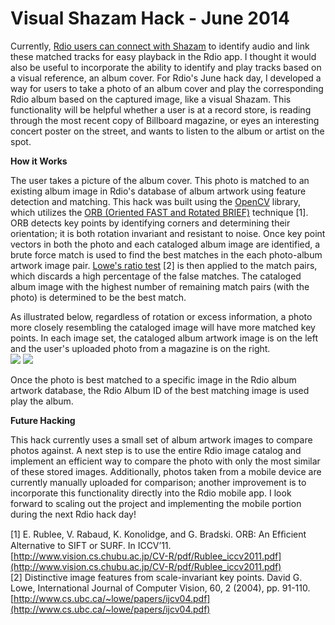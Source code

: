 Visual Shazam Hack - June 2014
===============================

Currently, [Rdio users can connect with Shazam](http://blog.rdio.com/us/2014/03/rdio-shazam-now-with-more-power.html) to identify audio and link these matched tracks for easy playback in the Rdio app. I thought it would also be useful to incorporate the ability to identify and play tracks based on a visual reference, an album cover. For Rdio's June hack day, I developed a way for users to take a photo of an album cover and play the corresponding Rdio album based on the captured image, like a visual Shazam. This functionality will be helpful whether a user is at a record store, is reading through the most recent copy of Billboard magazine, or eyes an interesting concert poster on the street, and wants to listen to the album or artist on the spot.  

**How it Works**  

The user takes a picture of the album cover. This photo is matched to an existing album image in Rdio's database of album artwork using feature detection and matching. This hack was built using the [OpenCV](http://opencv.org/) library, which utilizes the [ORB (Oriented FAST and Rotated BRIEF)](http://www.vision.cs.chubu.ac.jp/CV-R/pdf/Rublee_iccv2011.pdf) technique [1]. ORB detects key points by identifying corners and determining their orientation; it is both rotation invariant and resistant to noise. Once key point vectors in both the photo and each cataloged album image are identified, a brute force match is used to find the best matches in the each photo-album artwork image pair. [Lowe's ratio test](http://www.cs.ubc.ca/~lowe/papers/ijcv04.pdf) [2] is then applied to the match pairs, which discards a high percentage of the false matches. The cataloged album image with the highest number of remaining match pairs (with the photo) is determined to be the best match.  

As illustrated below, regardless of rotation or excess information, a photo more closely resembling the cataloged image will have more matched key points.  In each image set, the cataloged album artwork image is on the left and the user's uploaded photo from a magazine is on the right.  
<img src="/img/sve_example.png"></img>  <img src="/img/sve_beach_boys_example.png"></img>

Once the photo is best matched to a specific image in the Rdio album artwork database, the Rdio Album ID of the best matching image is used play the album.  

**Future Hacking**

This hack currently uses a small set of album artwork images to compare photos against. A next step is to use the entire Rdio image catalog and implement an efficient way to compare the photo with only the most similar of these stored images. Additionally, photos taken from a mobile device are currently manually uploaded for comparison; another improvement is to incorporate this functionality directly into the Rdio mobile app. I look forward to scaling out the project and implementing the mobile portion during the next Rdio hack day!

[1] E. Rublee, V. Rabaud, K. Konolidge, and G. Bradski. ORB: An Efﬁcient Alternative to SIFT or SURF. In ICCV’11. [http://www.vision.cs.chubu.ac.jp/CV-R/pdf/Rublee_iccv2011.pdf](http://www.vision.cs.chubu.ac.jp/CV-R/pdf/Rublee_iccv2011.pdf)  
[2] Distinctive image features from scale-invariant key points. David 
G. Lowe, International Journal of Computer Vision, 60, 2 (2004), pp. 91-110. [http://www.cs.ubc.ca/~lowe/papers/ijcv04.pdf](http://www.cs.ubc.ca/~lowe/papers/ijcv04.pdf) 